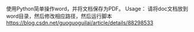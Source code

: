
使用Python简单操作word，并将文档保存为PDF。
Usage：
请将doc文档放到word目录，然后修改相应路径，然后运行脚本
https://blog.csdn.net/guoguoguilai/article/details/88298533
